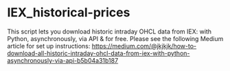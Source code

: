 # IEX_historical-prices

This script lets you download historic intraday OHCL data from IEX: with Python, asynchronously, via API & for free. Please see the following Medium article for set up instructions: https://medium.com/@jkjkjk/how-to-download-all-historic-intraday-ohcl-data-from-iex-with-python-asynchronously-via-api-b5b04a31b187
